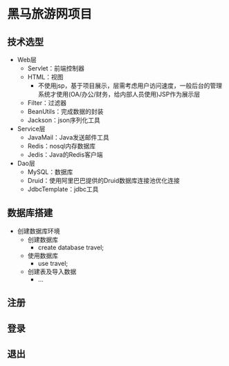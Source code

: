 # 黑马旅游网项目

## 技术选型
- Web层
    - Servlet：前端控制器
    - HTML：视图
        - 不使用jsp，基于项目展示，层需考虑用户访问速度，一般后台的管理系统才使用(OA/办公/财务，给内部人员使用)JSP作为展示层
    - Filter：过滤器
    - BeanUtils：完成数据的封装
    - Jackson：json序列化工具
- Service层
    - JavaMail：Java发送邮件工具
    - Redis：nosql内存数据库
    - Jedis：Java的Redis客户端
- Dao层
    - MySQL：数据库
    - Druid：使用阿里巴巴提供的Druid数据库连接池优化连接
    - JdbcTemplate：jdbc工具
    
## 数据库搭建

- 创建数据库环境
    - 创建数据库
        - create database travel;
    - 使用数据库
        - use travel;
    - 创建表及导入数据
        - ...
    
## 注册


## 登录

## 退出 